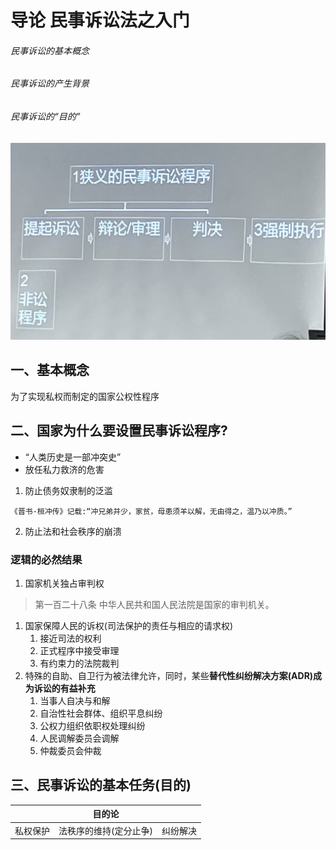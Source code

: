 # 导论 民事诉讼法之入门
###### 民事诉讼的基本概念
###### 民事诉讼的产生背景
###### 民事诉讼的“目的”
![诉讼程序](./img/20240301-1.jpg)
## 一、基本概念
为了实现私权而制定的国家公权性程序
## 二、国家为什么要设置民事诉讼程序?
- “人类历史是一部冲突史”
- 放任私力救济的危害
1. 防止债务奴隶制的泛滥
~~~
《晋书·桓冲传》记载:“冲兄弟并少，家贫，母患须羊以解，无由得之，温乃以冲质。”
~~~
2. 防止法和社会秩序的崩溃
### 逻辑的必然结果
1. 国家机关独占审判权
>第一百二十八条 中华人民共和国人民法院是国家的审判机关。
1. 国家保障人民的诉权(司法保护的责任与相应的请求权)
   1. 接近司法的权利
   2. 正式程序中接受审理
   3. 有约束力的法院裁判
2. 特殊的自助、自卫行为被法律允许，同时，某些**替代性纠纷解决方案(ADR)**成为诉讼的**有益补充**
   1. 当事人自决与和解
   2. 自治性社会群体、组织平息纠纷
   3. 公权力组织依职权处理纠纷
   4. 人民调解委员会调解
   5. 仲裁委员会仲裁
## 三、民事诉讼的基本任务(目的)
||目的论||
|---|---|---|
|私权保护|法秩序的维持(定分止争)|纠纷解决|